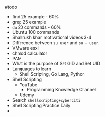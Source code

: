 #todo 
* find 25 example - 60%
* grep 25 example
* `du` 20 commands - 60%
* Ubuntu 100 commands
* Shahrukh khan motivational videos 3-4
* Difference between `su user` and `su - user`.
* VMware esxi
* chmod calculator
* PAM
* What is the purpose of Set GID and Set UID
* Languages to learn
	* Shell Scripting, Go Lang, Python
* Shell Scripting
	* YouTube
		* Programming Knowledge Channel
	* Udemy
* Search `shellscripting+cyberciti`
* Shell Scripting Practice Daily
* 